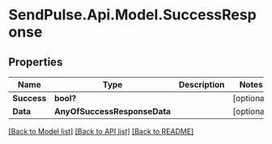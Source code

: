 # SendPulse.Api.Model.SuccessResponse
## Properties

Name | Type | Description | Notes
------------ | ------------- | ------------- | -------------
**Success** | **bool?** |  | [optional] 
**Data** | **AnyOfSuccessResponseData** |  | [optional] 

[[Back to Model list]](../README.md#documentation-for-models) [[Back to API list]](../README.md#documentation-for-api-endpoints) [[Back to README]](../README.md)

